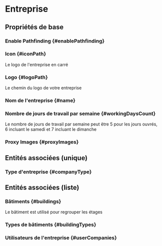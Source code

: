 # Entreprise
<!--- THIS FILE IS GENERATED PLEASE DO NOT EDIT IT DIRECTLY --->



## Propriétés de base

### Enable Pathfinding {#enablePathfinding}
        

### Icon {#iconPath}
        
Le logo de l'entreprise en carré
### Logo {#logoPath}
        
Le chemin du logo de votre entreprise
### Nom de l'entreprise {#name}
        

### Nombre de jours de travail par semaine {#workingDaysCount}
        
Le nombre de jours de travail par semaine peut être 5 pour les jours ouvrés, 6 incluant le samedi et 7 incluant le dimanche
### Proxy Images {#proxyImages}
        


## Entités associées (unique)

### Type d'entreprise {#companyType}
        


## Entités associées (liste)

### Bâtiments {#buildings}
        
Le bâtiment est utilisé pour regrouper les étages
### Types de bâtiments {#buildingTypes}
        

### Utilisateurs de l'entreprise {#userCompanies}
        




